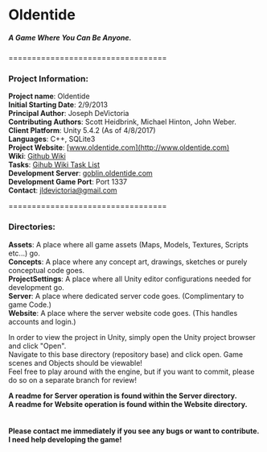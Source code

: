 # Oldentide

##### A Game Where You Can Be Anyone.

==================================

### Project Information:

**Project name**: Oldentide<br>
**Initial Starting Date**: 2/9/2013<br>
**Principal Author**: Joseph DeVictoria<br>
**Contributing Authors**: Scott Heidbrink, Michael Hinton, John Weber.<br>
**Client Platform**: Unity 5.4.2 (As of 4/8/2017)<br>
**Languages**: C++, SQLite3<br>
**Project Website**: [www.oldentide.com](http://www.oldentide.com)<br>
**Wiki**: [Github Wiki](https://github.com/Oldentide/Oldentide/wiki)<br>
**Tasks**: [Gihub Wiki Task List](https://github.com/Oldentide/Oldentide/wiki/Tasks)<br>
**Development Server**: [goblin.oldentide.com](https://goblin.oldentide.com)<br>
**Development Game Port**: Port 1337<br>
**Contact**: jldevictoria@gmail.com

==================================

### Directories:

**Assets**:            A place where all game assets (Maps, Models, Textures, Scripts etc...) go.<br>
**Concepts**:          A place where any concept art, drawings, sketches or purely conceptual code goes.<br>
**ProjectSettings**:   A place where all Unity editor configurations needed for development go.<br>
**Server**:            A place where dedicated server code goes. (Complimentary to game Code.)<br>
**Website**:           A place where the server website code goes. (This handles accounts and login.)<br>

In order to view the project in Unity, simply open the Unity project browser and click "Open".<br>
Navigate to this base directory (repository base) and click open.  Game scenes and Objects should be viewable!<br>
Feel free to play around with the engine, but if you want to commit, please do so on a separate branch for review!<br> 

**A readme for Server operation is found within the Server directory.**<br>
**A readme for Website operation is found within the Website directory.**<br><br>

#### Please contact me immediately if you see any bugs or want to contribute.  I need help developing the game!
